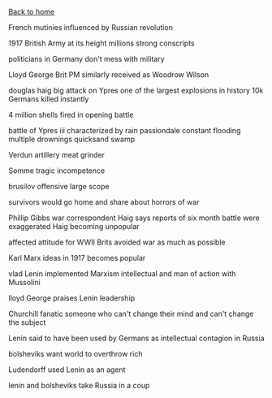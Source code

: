 [Back to home](../README.md)

French mutinies influenced by Russian
revolution

1917 British Army at its height 
millions strong 
conscripts 

politicians in Germany don't mess with 
military 

Lloyd George Brit PM similarly received 
as Woodrow Wilson 

douglas haig big attack on Ypres
one of the largest explosions in history 
10k Germans killed instantly 

4 million shells fired in opening battle 

battle of Ypres iii characterized by rain 
passiondale 
constant flooding
multiple drownings 
quicksand swamp 

Verdun artillery meat grinder 

Somme tragic incompetence 

brusilov offensive large scope 

survivors would go home 
and share about horrors of war

Phillip Gibbs war correspondent
Haig says reports of six month
 battle were exaggerated
Haig becoming unpopular 

affected attitude for WWII 
Brits avoided war as much as possible 

Karl Marx ideas in 1917 becomes popular 

vlad Lenin implemented Marxism 
intellectual and man of action 
with Mussolini

lloyd George praises Lenin leadership 

Churchill fanatic someone who can't change their mind and 
can't change the subject 

Lenin said to have been used by Germans 
as intellectual contagion in Russia 

bolsheviks want world to overthrow rich 

Ludendorff used Lenin as an agent

lenin and bolsheviks take Russia in a coup   
